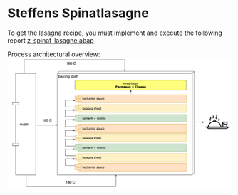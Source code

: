 # Steffens Spinatlasagne

To get the lasagna recipe, you must implement and execute the following report [z_spinat_lasagne.abap](z_spinat_lasagne.abap)

Process architectural overview:
![Process architectural overview](Architecture-Overview.png)


